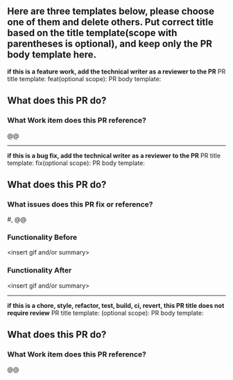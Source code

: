 Here are three templates below, please choose one of them and delete others.
Put correct title based on the title template(scope with parentheses is optional), and keep only the PR body template here.
-----------------------------------------------------------------------------------------
**if this is a feature work, add the technical writer as a reviewer to the PR**
PR title template: feat(optional scope):<description of feature work should be reviewed>
PR body template:

## What does this PR do?

### What Work item does this PR reference?
@<work item number>@

-----------------------------------------------------------------------------------------
**if this is a bug fix, add the technical writer as a reviewer to the PR**
PR title template: fix(optional scope):<description of bug should be reviewed>
PR body template:

## What does this PR do?

### What issues does this PR fix or reference?
#<Insert GitHub Issue>, @<Insert GUS WI>@

### Functionality Before
<insert gif and/or summary>

### Functionality After
<insert gif and/or summary>

-----------------------------------------------------------------------------------------
**if this is a chore, style, refactor, test, build, ci, revert, this PR title does not require review**
PR title template: <keyword>(optional scope):<description of this work>
PR body template:

## What does this PR do?

### What Work item does this PR reference?
@<work item number>@
